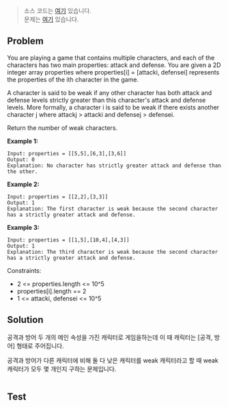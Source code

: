 > 소스 코드는 [여기](https://github.com/lcalmsky/leetcode/blob/master/src/main/java/io/lcalmsky/leetcode/the_number_of_week_characters_in_the_game/Solution.java) 있습니다.  
> 문제는 [여기](https://leetcode.com/problems/the-number-of-week-characters-in-the-game/) 있습니다.

## Problem

You are playing a game that contains multiple characters, and each of the characters has two main properties: attack and defense. You are given a 2D integer array properties where properties[i] = [attacki, defensei] represents the properties of the ith character in the game.

A character is said to be weak if any other character has both attack and defense levels strictly greater than this character's attack and defense levels. More formally, a character i is said to be weak if there exists another character j where attackj > attacki and defensej > defensei.

Return the number of weak characters.

**Example 1:**
```text
Input: properties = [[5,5],[6,3],[3,6]]
Output: 0
Explanation: No character has strictly greater attack and defense than the other.
```

**Example 2:**
```text
Input: properties = [[2,2],[3,3]]
Output: 1
Explanation: The first character is weak because the second character has a strictly greater attack and defense.
```

**Example 3:**
```text
Input: properties = [[1,5],[10,4],[4,3]]
Output: 1
Explanation: The third character is weak because the second character has a strictly greater attack and defense.
```

Constraints:

* 2 <= properties.length <= 10^5
* properties[i].length == 2
* 1 <= attacki, defensei <= 10^5

## Solution

공격과 방어 두 개의 메인 속성을 가진 캐릭터로 게임을하는데 이 때 캐릭터는 [공격, 방어] 형태로 주어집니다.

공격과 방어가 다른 캐릭터에 비해 둘 다 낮은 캐릭터를 weak 캐릭터라고 할 때 weak 캐릭터가 모두 몇 개인지 구하는 문제입니다.

```java

```

## Test
